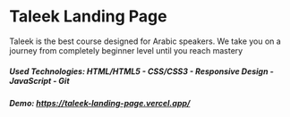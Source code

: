 

# Taleek Landing Page 
Taleek is the best course designed for Arabic speakers. We take you on a journey from completely beginner level until you reach mastery

##### Used Technologies: HTML/HTML5 - CSS/CSS3 - Responsive Design - JavaScript - Git
##### Demo: https://taleek-landing-page.vercel.app/

